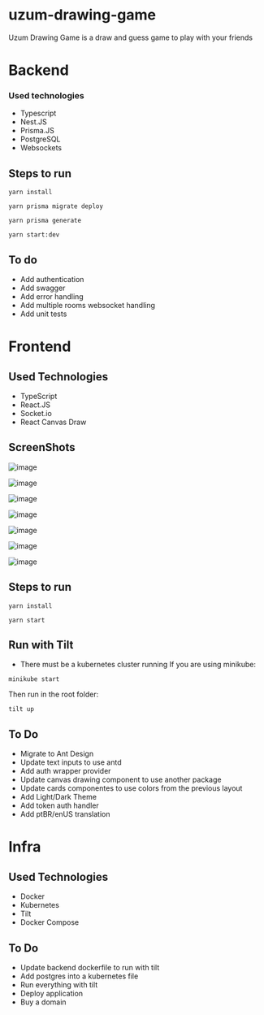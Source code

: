 # uzum-drawing-game
Uzum Drawing Game is a draw and guess game to play with your friends

# Backend
### Used technologies
- Typescript
- Nest.JS
- Prisma.JS
- PostgreSQL
- Websockets

## Steps to run

```
yarn install
```

```
yarn prisma migrate deploy
```

```
yarn prisma generate
```

```
yarn start:dev
```

## To do
- Add authentication
- Add swagger
- Add error handling
- Add multiple rooms websocket handling
- Add unit tests

# Frontend

## Used Technologies
- TypeScript
- React.JS
- Socket.io
- React Canvas Draw

## ScreenShots
![image](https://github.com/KozielGPC/frontend-uzumdrawinggame/assets/37910437/fd6d69bc-9fcb-4c9c-bffb-3d8c51c7fc29)

![image](https://github.com/KozielGPC/frontend-uzumdrawinggame/assets/37910437/2fd58aeb-edf5-40eb-a20b-754b3e8f322f)

![image](https://github.com/KozielGPC/frontend-uzumdrawinggame/assets/37910437/ea118007-8c4a-4697-bf6c-2b0e9d2208aa)

![image](https://github.com/KozielGPC/frontend-uzumdrawinggame/assets/37910437/9a480441-0262-436f-a21a-674e2467de55)

![image](https://github.com/KozielGPC/frontend-uzumdrawinggame/assets/37910437/bc9a6b20-c63d-4de1-9506-311ade015748)

![image](https://github.com/KozielGPC/frontend-uzumdrawinggame/assets/37910437/549d7a59-810c-4854-bc58-cd97fed48891)

![image](https://github.com/KozielGPC/frontend-uzumdrawinggame/assets/37910437/9bf7ec57-3206-4344-99e4-bdfb523dd4d6)

## Steps to run

```
yarn install
```

```
yarn start
```

## Run with Tilt
* There must be a kubernetes cluster running
If you are using minikube:

```
minikube start
```

Then run in the root folder:
```
tilt up
```

## To Do
- Migrate to Ant Design
- Update text inputs to use antd
- Add auth wrapper provider
- Update canvas drawing component to use another package
- Update cards componentes to use colors from the previous layout
- Add Light/Dark Theme
- Add token auth handler
- Add ptBR/enUS translation

# Infra
## Used Technologies
- Docker
- Kubernetes
- Tilt
- Docker Compose

## To Do
- Update backend dockerfile to run with tilt
- Add postgres into a kubernetes file
- Run everything with tilt
- Deploy application
- Buy a domain 